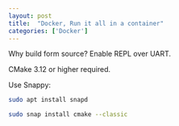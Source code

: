 ```yaml
---
layout: post
title:  "Docker, Run it all in a container"
categories: ['Docker']
---
```


Why build form source? Enable REPL over UART.

CMake 3.12 or higher required.

Use Snappy:

```bash
sudo apt install snapd
```

```bash
sudo snap install cmake --classic
```